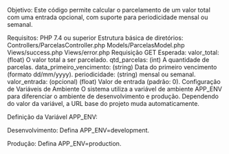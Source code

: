 Objetivo:
Este código permite calcular o parcelamento de um valor total com uma entrada opcional, com suporte para periodicidade mensal ou semanal.

Requisitos:
PHP 7.4 ou superior
Estrutura básica de diretórios:
Controllers/ParcelasController.php
Models/ParcelasModel.php
Views/success.php
Views/error.php
Requisição GET Esperada:
valor_total: (float) O valor total a ser parcelado.
qtd_parcelas: (int) A quantidade de parcelas.
data_primeiro_vencimento: (string) Data do primeiro vencimento (formato dd/mm/yyyy).
periodicidade: (string) mensal ou semanal.
valor_entrada: (opcional) (float) Valor de entrada (padrão: 0).
Configuração de Variáveis de Ambiente
O sistema utiliza a variável de ambiente APP_ENV para diferenciar o ambiente de desenvolvimento e produção. Dependendo do valor da variável, a URL base do projeto muda automaticamente.

Definição da Variável APP_ENV:

Desenvolvimento:
Defina APP_ENV=development.

Produção:
Defina APP_ENV=production.
